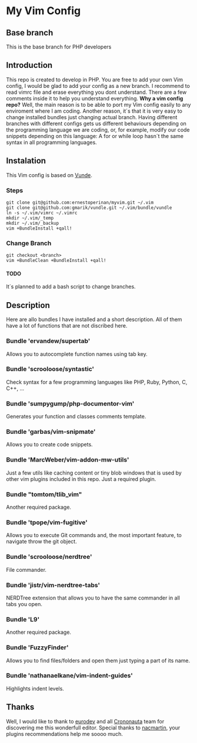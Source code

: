 # My Vim Config

## Base branch
This is the base branch for PHP developers

## Introduction
This repo is created to develop in PHP. You are free to add your own Vim config, I would be glad to add your config as a new branch.
I recommend to read vimrc file and erase everything you dont understand. There are a few comments inside it to help you understand everything.
**Why a vim config repo?**
Well, the main reason is to be able to port my Vim config easily to any enviroment where I am coding. Another reason, it´s that it is very easy to change installed bundles just changing actual branch. Having different branches with different configs gets us different behaviours depending on the programming language we are coding, or, for example, modify our code snippets depending on this language: A for or while loop hasn´t the same syntax in all programming languages.

## Instalation
This Vim config is based on [Vunde](https://github.com/gmarik/vundle).

### Steps

```git
git clone git@github.com:ernestoperinan/myvim.git ~/.vim
git clone git@github.com:gmarik/vundle.git ~/.vim/bundle/vundle
ln -s ~/.vim/vimrc ~/.vimrc
mkdir ~/.vim/_temp
mkdir ~/.vim/_backup
vim +BundleInstall +qall!
```

### Change Branch
```git
git checkout <branch>
vim +BundleClean +BundleInstall +qall!
```

#### TODO
It´s planned to add a bash script to change branches.

## Description
Here are allo bundles I have installed and a short description. All of them have a lot of functions that are not discribed here.

### Bundle 'ervandew/supertab'
Allows you to autocomplete function names using tab key.

### Bundle 'scrooloose/syntastic'
Check syntax for a few programming languages like PHP, Ruby, Python, C, C++, ...

### Bundle 'sumpygump/php-documentor-vim'
Generates your function and classes comments template.

### Bundle 'garbas/vim-snipmate'
Allows you to create code snippets.

### Bundle 'MarcWeber/vim-addon-mw-utils'
Just a few utils like caching  content or tiny blob windows that is used by other vim plugins included in this repo. Just a required plugin.

### Bundle "tomtom/tlib_vim"
Another required package.

### Bundle 'tpope/vim-fugitive'
Allows you to execute Git commands and, the most important feature, to navigate throw the git object.

### Bundle 'scrooloose/nerdtree'
File commander.

### Bundle 'jistr/vim-nerdtree-tabs'
NERDTree extension that allows you to have the same commander in all tabs you open.

### Bundle 'L9'
Another required package.

### Bundle 'FuzzyFinder'
Allows you to find files/folders and open them just typing a part of its name.

### Bundle 'nathanaelkane/vim-indent-guides'
Highlights indent levels.

## Thanks
Well, I would like to thank to [eurodev](https://github.com/eurodev) and all [Crononauta](https://github.com/crononauta) team for discovering me this wonderfull editor. Special thanks to [nacmartin](https://github.com/nacmartin), your plugins recommendations help me soooo much.
